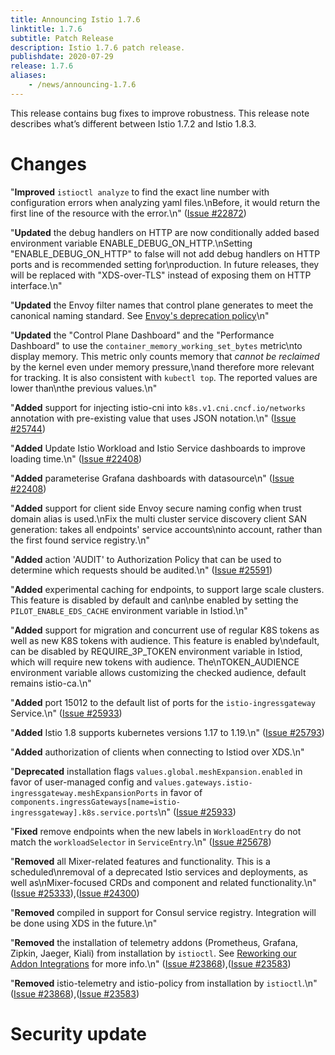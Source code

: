 ```yaml
---
title: Announcing Istio 1.7.6
linktitle: 1.7.6
subtitle: Patch Release
description: Istio 1.7.6 patch release.
publishdate: 2020-07-29
release: 1.7.6
aliases:
    - /news/announcing-1.7.6
---
```

This release contains bug fixes to improve robustness. This release note describes what’s different between Istio 1.7.2 and Istio 1.8.3.



# Changes

"**Improved** `istioctl analyze` to find the exact line number with configuration errors when analyzing yaml files.\nBefore, it would return the first line of the resource with the error.\n" ([Issue #22872](https://github.com/istio/istio/issues/22872))

"**Updated** the debug handlers on HTTP are now conditionally added based environment variable ENABLE_DEBUG_ON_HTTP.\nSetting \"ENABLE_DEBUG_ON_HTTP\" to false will not add debug handlers on HTTP ports and is recommended setting for\nproduction. In future releases, they will be replaced with \"XDS-over-TLS\" instead of exposing them on HTTP interface.\n" 

"**Updated** the Envoy filter names that control plane generates to meet the canonical naming standard. See [Envoy's deprecation policy](https://www.envoyproxy.io/docs/envoy/latest/version_history/v1.14.0#deprecated)\n" 

"**Updated** the \"Control Plane Dashboard\" and the \"Performance Dashboard\" to use the `container_memory_working_set_bytes` metric\nto display memory. This metric only counts memory that *cannot be reclaimed* by the kernel even under memory pressure,\nand therefore more relevant for tracking. It is also consistent with `kubectl top`. The reported values are lower than\nthe previous values.\n" 

"**Added** support for injecting istio-cni into `k8s.v1.cni.cncf.io/networks` annotation with pre-existing value that uses JSON notation.\n" ([Issue #25744](https://github.com/istio/istio/issues/25744))

"**Added** Update Istio Workload and Istio Service dashboards to improve loading time.\n" ([Issue #22408](https://github.com/istio/istio/issues/22408))

"**Added** parameterise Grafana dashboards with datasource\n" ([Issue #22408](https://github.com/istio/istio/issues/22408))

"**Added** support for client side Envoy secure naming config when trust domain alias is used.\nFix the multi cluster service discovery client SAN generation: takes all endpoints' service accounts\ninto account, rather than the first found service registry.\n" 

"**Added** action 'AUDIT' to Authorization Policy that can be used to determine which requests should be audited.\n" ([Issue #25591](https://github.com/istio/istio/issues/25591))

"**Added** experimental caching for endpoints, to support large scale clusters. This feature is disabled by default and can\nbe enabled by setting the `PILOT_ENABLE_EDS_CACHE` environment variable in Istiod.\n" 

"**Added** support for migration and concurrent use of regular K8S tokens as well as new K8S tokens with audience. This feature is enabled by\ndefault, can be disabled by REQUIRE_3P_TOKEN environment variable in Istiod, which will require new tokens with audience. The\nTOKEN_AUDIENCE environment variable allows customizing the checked audience, default remains istio-ca.\n" 

"**Added** port 15012 to the default list of ports for the `istio-ingressgateway` Service.\n" ([Issue #25933](https://github.com/istio/istio/issues/25933))

"**Added** Istio 1.8 supports kubernetes versions 1.17 to 1.19.\n" ([Issue #25793](https://github.com/istio/istio/issues/25793))

"**Added** authorization of clients when connecting to Istiod over XDS.\n" 

"**Deprecated** installation flags `values.global.meshExpansion.enabled` in favor of user-managed config and `values.gateways.istio-ingressgateway.meshExpansionPorts` in favor of `components.ingressGateways[name=istio-ingressgateway].k8s.service.ports`\n" ([Issue #25933](https://github.com/istio/istio/issues/25933))


"**Fixed** remove endpoints when the new labels in `WorkloadEntry` do not match the `workloadSelector` in `ServiceEntry`.\n" ([Issue #25678](https://github.com/istio/istio/issues/25678))


"**Removed** all Mixer-related features and functionality. This is a scheduled\nremoval of a deprecated Istio services and deployments, as well as\nMixer-focused CRDs and component and related functionality.\n" ([Issue #25333](https://github.com/istio/istio/issues/25333)),([Issue #24300](https://github.com/istio/istio/issues/24300))

"**Removed** compiled in support for Consul service registry. Integration will be done using XDS in the future.\n" 

"**Removed** the installation of telemetry addons (Prometheus, Grafana, Zipkin, Jaeger, Kiali) from installation by `istioctl`. See [Reworking our Addon Integrations](/blog/2020/addon-rework/) for more info.\n" ([Issue #23868](https://github.com/istio/istio/issues/23868)),([Issue #23583](https://github.com/istio/istio/issues/23583))

"**Removed** istio-telemetry and istio-policy from installation by `istioctl`.\n" ([Issue #23868](https://github.com/istio/istio/issues/23868)),([Issue #23583](https://github.com/istio/istio/issues/23583))



# Security update



